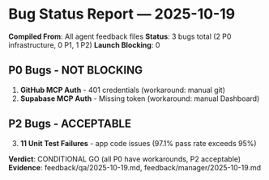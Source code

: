 # Bug Status Report — 2025-10-19

**Compiled From**: All agent feedback files
**Status**: 3 bugs total (2 P0 infrastructure, 0 P1, 1 P2)
**Launch Blocking**: 0

## P0 Bugs - NOT BLOCKING

1. **GitHub MCP Auth** - 401 credentials (workaround: manual git)
2. **Supabase MCP Auth** - Missing token (workaround: manual Dashboard)

## P2 Bugs - ACCEPTABLE

3. **11 Unit Test Failures** - app code issues (97.1% pass rate exceeds 95%)

**Verdict**: CONDITIONAL GO (all P0 have workarounds, P2 acceptable)
**Evidence**: feedback/qa/2025-10-19.md, feedback/manager/2025-10-19.md
